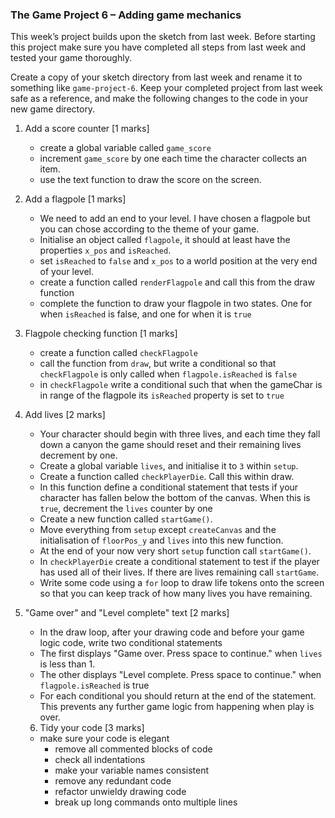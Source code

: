 ### The Game Project 6 – Adding game mechanics

This week’s project builds upon the sketch from last week. Before
starting this project make sure you have completed all steps from last
week and tested your game thoroughly.

Create a copy of your sketch directory from last week and rename it to
something like `game-project-6`. Keep your completed project from last
week safe as a reference, and make the following changes to the code
in your new game directory.

1. Add a score counter [1 marks]

   - create a global variable called `game_score`
   - increment `game_score` by one each time the character collects an item.
   - use the text function to draw the score on the screen.

2. Add a flagpole [1 marks]

   - We need to add an end to your level. I have chosen a flagpole but you can chose according to the theme of your game.
   - Initialise an object called `flagpole`, it should at least have the properties `x_pos` and `isReached`.
   - set `isReached` to `false` and `x_pos` to a world position at the very end of your level.
   - create a function called `renderFlagpole` and call this from the draw function
   - complete the function to draw your flagpole in two states. One for when `isReached` is false,
     and one for when it is `true`

3. Flagpole checking function [1 marks]

   - create a function called `checkFlagpole`
   - call the function from `draw`, but write a conditional so that `checkFlagpole` is only called when `flagpole.isReached` is `false`
   - in `checkFlagpole` write a conditional such that when the gameChar is in range of the flagpole
     its `isReached` property is set to `true`

4. Add lives [2 marks]

   - Your character should begin with three lives, and each time they fall down a canyon the game
     should reset and their remaining lives decrement by one.
   - Create a global variable `lives`, and initialise it to `3` within `setup`.
   - Create a function called `checkPlayerDie`. Call this within draw.
   - In this function define a conditional statement that tests if your character has fallen below
     the bottom of the canvas. When this is `true`, decrement the `lives` counter by one
   - Create a new function called `startGame()`.
   - Move everything from `setup` except `createCanvas` and the initialisation of `floorPos_y` and
     `lives` into this new function.
   - At the end of your now very short `setup` function call `startGame()`.
   - In `checkPlayerDie` create a conditional statement to test if the player has
     used all of their lives. If there are lives remaining call `startGame`.
   - Write some code using a `for` loop to draw life tokens onto the screen so that you
     can keep track of how many lives you have remaining.

5. "Game over" and "Level complete" text [2 marks]

   - In the draw loop, after your drawing code and before your game logic
     code, write two conditional statements
   - The first displays "Game over. Press space to continue."
     when `lives` is less than 1.
   - The other displays "Level complete. Press space to continue." when
     `flagpole.isReached` is true
   - For each conditional you should return at the end of the statement. This
     prevents any further game logic from happening when play is over.

   6. Tidy your code [3 marks]

   - make sure your code is elegant
     - remove all commented blocks of code
     - check all indentations
     - make your variable names consistent
     - remove any redundant code
     - refactor unwieldy drawing code
     - break up long commands onto multiple lines
